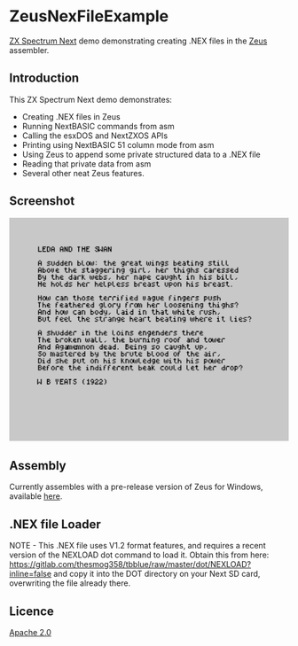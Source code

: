 # ZeusNexFileExample
[ZX Spectrum Next](https://www.specnext.com/) demo demonstrating creating .NEX files in the [Zeus](http://www.desdes.com/products/oldfiles/) assembler.

## Introduction
This ZX Spectrum Next demo demonstrates:
* Creating .NEX files in Zeus  
* Running NextBASIC commands from asm
* Calling the esxDOS and NextZXOS APIs  
* Printing using NextBASIC 51 column mode from asm  
* Using Zeus to append some private structured data to a .NEX file  
* Reading that private data from asm  
* Several other neat Zeus features.

## Screenshot
![Screenshot](https://github.com/Threetwosevensixseven/ZeusNexFileExample/raw/master/nexdemo.png)

## Assembly
Currently assembles with a pre-release version of Zeus for Windows, available [here](http://www.desdes.com/products/oldfiles/zeustest.exe).

## .NEX file Loader
NOTE - This .NEX file uses V1.2 format features, and requires a recent version of the NEXLOAD dot command to load it.
Obtain this from here: https://gitlab.com/thesmog358/tbblue/raw/master/dot/NEXLOAD?inline=false and copy it into
the DOT directory on your Next SD card, overwriting the file already there.

## Licence
[Apache 2.0](https://github.com/Threetwosevensixseven/ZeusNexFileExample/blob/master/LICENSE)

